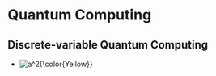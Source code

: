 # Quantum Computing
## Discrete-variable Quantum Computing
- <img src="https://latex.codecogs.com/gif.latex?a^2{\color{Yellow}}" title="a^2{\color{Yellow}}" />
